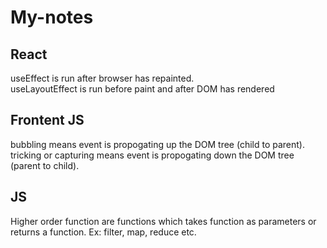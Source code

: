 # My-notes

## React
useEffect is run after browser has repainted. \
useLayoutEffect is run before paint and after DOM has rendered

## Frontent JS
bubbling means event is propogating up the DOM tree (child to parent). \
tricking or capturing means event is propogating down the DOM tree (parent to child).

## JS
Higher order function are functions which takes function as parameters or returns a function. Ex: filter, map, reduce etc.
